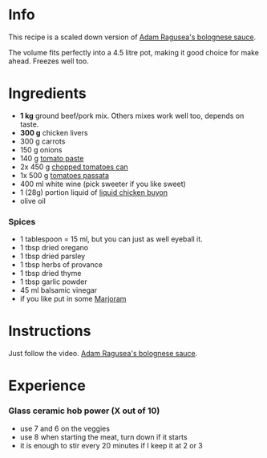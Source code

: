 # Info

This recipe is a scaled down version of [Adam Ragusea's bolognese sauce](https://www.youtube.com/watch?v=V5WR-K0zJYs).

The volume fits perfectly into a 4.5 litre pot, making it good choice for make ahead. Freezes well too.

# Ingredients

* **1 kg** ground beef/pork mix. Others mixes work well too, depends on taste.
* **300 g** chicken livers
* 300 g carrots
* 150 g onions
* 140 g [tomato paste](https://nakup.itesco.cz/groceries/cs-CZ/products/2001018783907)
* 2x 450 g [chopped tomatoes can](https://www.kosik.cz/produkt/k-classic-krajena-loupana-rajcata?gclid=CjwKCAiAmJGgBhAZEiwA1JZoltRx-4p8nk8CtQd7n9OnBzkj2e35xuw1xB8Vu80ixB_hG9klCsZ4ZBoCVNsQAvD_BwE#productDescriptionhttps:/)
* 1x 500 g [tomatoes passata](https://konzervovana-nakladana-zelenina.heureka.cz/podravka-rajcata-pasirovana-500-g/?gclid=CjwKCAiAmJGgBhAZEiwA1JZolpbp84Wh65e4HRMV-wPOXUMlEc8-OVDkhx-vr_zsxIKKc9UsQgLzYxoCb0wQAvD_BwE#prehled/https:/)
* 400 ml white wine (pick sweeter if you like sweet)
* 1 (28g) portion liquid of [liquid chicken buyon](https://nakup.itesco.cz/groceries/cs-CZ/products/2001019510991?gclid=CjwKCAiAmJGgBhAZEiwA1JZolibVA85-w2CdYOeCb6o0VpxakXzeFlwtVWUtCd-Q0jJdLJctm6F1FxoCgwYQAvD_BwE)
* olive oil

### Spices

* 1 tablespoon = 15 ml, but you can just as well eyeball it.
* 1 tbsp dried oregano
* 1 tbsp dried parsley
* 1 tbsp herbs of provance
* 1 tbsp dried thyme
* 1 tbsp garlic powder
* 45 ml balsamic vinegar
* if you like put in some [Marjoram](https://en.wikipedia.org/wiki/Marjoram)

# Instructions

Just follow the video. [Adam Ragusea's bolognese sauce](https://www.youtube.com/watch?v=V5WR-K0zJYs).

# Experience
### Glass ceramic hob power (X out of 10)
* use 7 and 6 on the veggies
* use 8 when starting the meat, turn down if it starts
* it is enough to stir every 20 minutes if I keep it at 2 or 3